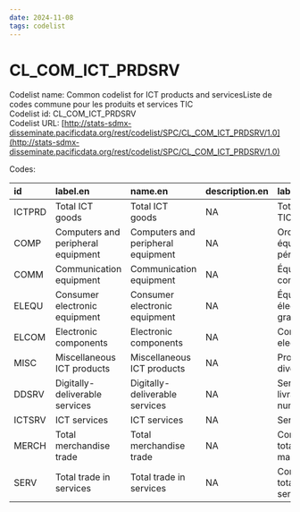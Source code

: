 ```yaml
---
date: 2024-11-08
tags: codelist
---
```


# CL_COM_ICT_PRDSRV

Codelist name: Common codelist for ICT products and servicesListe de codes commune pour les produits et services TIC  
Codelist id: CL_COM_ICT_PRDSRV  
Codelist URL: [http://stats-sdmx-disseminate.pacificdata.org/rest/codelist/SPC/CL_COM_ICT_PRDSRV/1.0](http://stats-sdmx-disseminate.pacificdata.org/rest/codelist/SPC/CL_COM_ICT_PRDSRV/1.0)  

Codes:  

|id     |label.en                           |name.en                            |description.en |label.fr                                 |name.fr                                  |description.fr |
|:------|:----------------------------------|:----------------------------------|:--------------|:----------------------------------------|:----------------------------------------|:--------------|
|ICTPRD |Total ICT goods                    |Total ICT goods                    |NA             |Total des biens TIC                      |Total des biens TIC                      |NA             |
|COMP   |Computers and peripheral equipment |Computers and peripheral equipment |NA             |Ordinateurs et équipements périphériques |Ordinateurs et équipements périphériques |NA             |
|COMM   |Communication equipment            |Communication equipment            |NA             |Équipement de communication              |Équipement de communication              |NA             |
|ELEQU  |Consumer electronic equipment      |Consumer electronic equipment      |NA             |Équipement électronique grand public     |Équipement électronique grand public     |NA             |
|ELCOM  |Electronic components              |Electronic components              |NA             |Composants electroniques                 |Composants electroniques                 |NA             |
|MISC   |Miscellaneous ICT products         |Miscellaneous ICT products         |NA             |Produits TIC divers                      |Produits TIC divers                      |NA             |
|DDSRV  |Digitally-deliverable services     |Digitally-deliverable services     |NA             |Services livrables numériquement         |Services livrables numériquement         |NA             |
|ICTSRV |ICT services                       |ICT services                       |NA             |Services TIC                             |Services TIC                             |NA             |
|MERCH  |Total merchandise trade            |Total merchandise trade            |NA             |Commerce total de marchandises           |Commerce total de marchandises           |NA             |
|SERV   |Total trade in services            |Total trade in services            |NA             |Commerce total de services               |Commerce total de services               |NA             |

